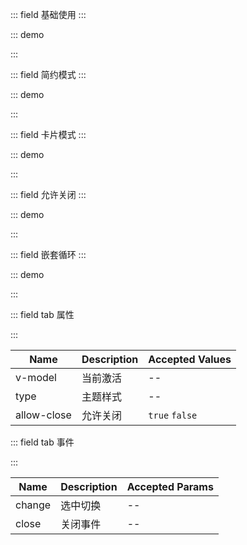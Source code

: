 ::: field 基础使用
:::

::: demo

<template>
  <lay-tab v-model="current1">
    <lay-tab-item title="选项一" id="1"><div style="padding:20px">选项一</div></lay-tab-item>
    <lay-tab-item title="选项二" id="2"><div style="padding:20px">选项二</div></lay-tab-item>
  </lay-tab>
</template>

<script>
import { ref } from 'vue'

export default {
  setup() {

    const current1 = ref("1")

    return {
      current1
    }
  }
}
</script>

:::

::: field 简约模式
:::

::: demo

<template>
  <lay-tab type="brief" v-model="current2">
    <lay-tab-item title="选项一" id="1"><div style="padding:20px">选项一</div></lay-tab-item>
    <lay-tab-item title="选项二" id="2"><div style="padding:20px">选项二</div></lay-tab-item>
  </lay-tab>
</template>

<script>
import { ref } from 'vue'

export default {
  setup() {

    const current2 = ref("1")

    return {
      current2
    }
  }
}
</script>

:::

::: field 卡片模式
:::

::: demo

<template>
  <lay-tab type="card" v-model="current3">
    <lay-tab-item title="选项一" id="1"><div style="padding:20px">选项一</div></lay-tab-item>
    <lay-tab-item title="选项二" id="2"><div style="padding:20px">选项二</div></lay-tab-item>
  </lay-tab>
</template>

<script>
import { ref } from 'vue'

export default {
  setup() {

    const current3 = ref("1")

    return {
      current3
    }
  }
}
</script>

:::

::: field 允许关闭
:::

::: demo

<template>
  <lay-tab type="card" v-model="current4" :allow-close="allowClose" @change="change" @close="close">
    <lay-tab-item title="选项一" id="1"><div style="padding:20px">选项一</div></lay-tab-item>
    <lay-tab-item title="选项二" id="2"><div style="padding:20px">选项二</div></lay-tab-item>
  </lay-tab>
</template>

<script>
import { ref } from 'vue'

export default {
  setup() {

    const current4 = ref("1")
    const allowClose = ref(true)

    const change = function(id){
      console.log("当前值:" +id)
    }

    const close = function(id){
      console.log("需要关闭:" + id)
    }

    return {
      current4,
      allowClose,
      change,
      close
    }
  }
}
</script>

:::

::: field 嵌套循环
:::

::: demo

<template>
  <lay-tab type="card" v-model="current5" @change="change5">
    <lay-tab-item v-for="a in arr" :key="a" :title="a.title" :id="a.id">
    </lay-tab-item>
  </lay-tab>
</template>

<script>
import { ref } from 'vue'

export default {
  setup() {

    const current5 = ref('1')
    const change5 = function(id){
      alert(id)
    }

    const arr = ref([
      {id:'1', title:'选项一'},
      {id:'2', title:'选项二'}
    ])

    arr.value.push({id:'3', title:'选项三'})

    return {
      current5,
      arr
    }
  }
}
</script>

:::

::: field tab 属性

:::

| Name        | Description | Accepted Values |
| ----------- | ----------- | --------------- |
| v-model     | 当前激活    | --              |
| type        | 主题样式    | --              |
| allow-close | 允许关闭    | `true` `false`  |

::: field tab 事件

:::

| Name   | Description | Accepted Params |
| ------ | ----------- | --------------- |
| change | 选中切换    | --              |
| close  | 关闭事件    | --              |
